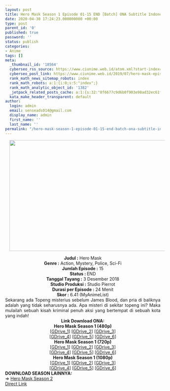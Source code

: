 ```yaml
---
layout: post
title: Hero Mask Season 1 Episode 01-15 END [Batch] ONA Subtitle Indonesia
date: 2020-04-30 17:24:23.000000000 +00:00
type: post
parent_id: '0'
published: true
password: ''
status: publish
categories:
- Anime
tags: []
meta:
  _thumbnail_id: '18564'
  cyberseo_rss_source: https://www.ciunime.web.id/atom.xml?start-index=1951&max-results=150
  cyberseo_post_link: https://www.ciunime.web.id/2019/07/hero-mask-episode-01-15-end-batch-ona.html
  rank_math_news_sitemap_robots: index
  rank_math_robots: a:1:{i:0;s:5:"index";}
  rank_math_analytic_object_id: '1382'
  _jetpack_related_posts_cache: a:1:{s:32:"8f6677c9d6b0f903e98ad32ec61f8deb";a:2:{s:7:"expires";i:1657046700;s:7:"payload";a:3:{i:0;a:1:{s:2:"id";i:27112;}i:1;a:1:{s:2:"id";i:27118;}i:2;a:1:{s:2:"id";i:27114;}}}}
  kata_make_header_transparent: default
author:
  login: admin
  email: senseads014@gmail.com
  display_name: admin
  first_name: ''
  last_name: ''
permalink: "/hero-mask-season-1-episode-01-15-end-batch-ona-subtitle-indonesia/"
---
```

<div class="separator" style="clear: both; text-align: center;"><a href="https://1.bp.blogspot.com/--UOKJ4m6NL8/XRtYBTIelDI/AAAAAAAAasM/ViuUV2Dj2X8k5XENTbjJOdd9FOW8R92yACLcBGAs/s1600/Hero%2BMask.jpg" imageanchor="1" style="margin-left: 1em; margin-right: 1em;"><img border="0" data-original-height="720" data-original-width="1280" height="360" src="{{ site.baseurl }}/assets/2020/04/Hero%2BMask.jpg" width="640" /></a></div>
<p>
<div style="text-align: center;"><b>Judul</b><b><b> </b>:</b> Hero Mask</div>
<div style="text-align: center;"><b><b>Genre :</b></b> Action, Mystery, Police, Sci-Fi</div>
<div style="text-align: center;"><b>Jumlah Episode :</b> 15<br /><b>Status :&nbsp;</b>END<br /><b>Tanggal Tayang :</b> 3 Desember 2018<br /><b>Studio Produksi :</b> Studio Pierrot<br /><b>Durasi per Episode :</b> 24 Menit</div>
<div style="text-align: center;"><b>Skor :</b> 6.41 (MyAnimeList)</div>
<div style="text-align: center;"></div>
<div style="text-align: justify;">Sekarang ada Topeng misterius sebelum James Blood, dan pria di baliknya adalah yang tidak seharusnya ada. Apa misteri di sekitar topeng ini? Maka mulailah sebuah kisah kriminal penuh aksi yang bertempat di sebuah kota yang indah!</div>
<div style="text-align: justify;"></div>
<div style="text-align: justify;"></div>
<div style="text-align: center;"><b>Link Download ONA:</b></div>
<div style="text-align: center;">
<div style="text-align: center;"><b>Hero Mask&nbsp;Season 1&nbsp;(480p)</b></div>
</div>
<div style="text-align: center;">[<a href="https://drive.google.com/open?id=1PYYLexc45ayay317eKZWrHDL-KlWiNVj" target="_blank" rel="noopener">GDrive_1</a>] [<a href="https://drive.google.com/open?id=1IQjlpFPiQYy3nQJ9hFxq97im0GZ3CUr9" target="_blank" rel="noopener">GDrive_2</a>] [<a href="https://drive.google.com/open?id=1yau_ShslF05iMq9l1LEX-st0pp3bebGL" target="_blank" rel="noopener">GDrive_3</a>]<br />[<a href="https://drive.google.com/uc?id=17tr0qvo4kOvhOLAgHowxw4ldkIt3dXFW" target="_blank" rel="noopener">GDrive_4</a>] [<a href="https://drive.google.com/uc?id=1d01h5AUWG2wrixT8EVaZPECgMtI5xIpK" target="_blank" rel="noopener">GDrive_5</a>] [<a href="https://drive.google.com/uc?id=12IRbh1-BaA7urgubX7lVGg2h3HM7yweI" target="_blank" rel="noopener">GDrive_6</a>]</div>
<div style="text-align: center;"></div>
<div style="text-align: center;"><b>Hero Mask&nbsp;Season 1&nbsp;(720p)</b><br />[<a href="https://drive.google.com/open?id=1Le6fYCEq_lLn3jENoLwFj4KxtFb6J4Yc" target="_blank" rel="noopener">GDrive_1</a>] [<a href="https://drive.google.com/open?id=1pZSvQl8F2nyYnP_N4BalxC0w3d0a9xND" target="_blank" rel="noopener">GDrive_2</a>] [<a href="https://drive.google.com/open?id=1r1qhFeMUdKr6i04K_P0ouujWyQt0S8Ls" target="_blank" rel="noopener">GDrive_3</a>]<br />[<a href="https://drive.google.com/uc?id=1JeSTcH4D-QejeJVO2sI8XnLYZnhsajKN" target="_blank" rel="noopener">GDrive_4</a>] [<a href="https://drive.google.com/uc?id=1FdQ-NhSNcBX26VWsAuzkAt58_LW1vqlr" target="_blank" rel="noopener">GDrive_5</a>] [<a href="https://drive.google.com/uc?id=1018xOttHCLM3dJ8vpD-CMV663J5vxocA" target="_blank" rel="noopener">GDrive_6</a>]</div>
<div style="text-align: center;"><b>Hero Mask&nbsp;Season 1&nbsp;(1080p)</b><br />[<a href="https://drive.google.com/open?id=12tviKRMxt30TgvJKCireglVUivZO4Gtr" target="_blank" rel="noopener">GDrive_1</a>] [<a href="https://drive.google.com/open?id=1gVn8DG1APgzTK_E_rhRoExsQcfYkUxlp" target="_blank" rel="noopener">GDrive_2</a>] [<a href="https://drive.google.com/open?id=1GYIL-XSPm3LAvp39tTvQIkkfDKv6l5HS" target="_blank" rel="noopener">GDrive_3</a>]<br />[<a href="https://drive.google.com/uc?id=1EL_fAP23zauZ4w1KUm2sHzBjaof0uUcz" target="_blank" rel="noopener">GDrive_4</a>] [<a href="https://drive.google.com/uc?id=1Lswhuv4bkp8vqCxIOlGGd5acD5M4sxmP" target="_blank" rel="noopener">GDrive_5</a>] [<a href="https://drive.google.com/uc?id=10171AyGxoGBi6FwCAdd-d8a4DoPTnvIv" target="_blank" rel="noopener">GDrive_6</a>]
<div style="text-align: left;"></div>
<div style="text-align: left;"></div>
<div style="text-align: left;"><b>DOWNLOAD SEASON LAINNYA:</b></div>
<div style="text-align: left;"></div>
<div style="text-align: left;">=&gt;&nbsp;<a href="https://www.ciunime.web.id/2019/11/hero-mask-season-2-episode-01-09-end.html" target="_blank" rel="noopener">Hero Mask Season 2</a></div>
<div style="text-align: left;"></div>
</div>
<link rel="stylesheet" href="https://cdnjs.cloudflare.com/ajax/libs/font-awesome/4.7.0/css/font-awesome.min.css" />
<div class="divbtn"> <a href="https://handymansurrender.com/fihup8buzv?key=94550f7ce39444073321dde3b8782f97" class="btn"><i class="fa fa-download"></i> Direct Link</a> </div>
